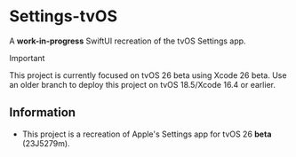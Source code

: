 # Settings-tvOS
A **work-in-progress** SwiftUI recreation of the tvOS Settings app.


> [!IMPORTANT]  
> This project is currently focused on tvOS 26 beta using Xcode 26 beta. Use an older branch to deploy this project on tvOS 18.5/Xcode 16.4 or earlier.

## Information
- This project is a recreation of Apple's Settings app for tvOS 26 **beta** (23J5279m).
